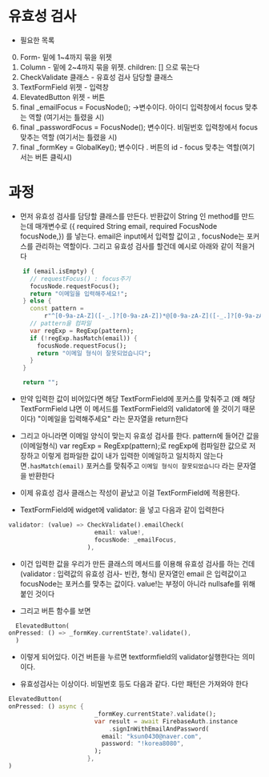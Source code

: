# 유효성 검사

- 필요한 목록 
0. Form- 밑에 1~4까지 묶을 위젯
1. Column - 밑에 2~4까지 묶을 위젯. children: [] 으로 묶는다
2. CheckValidate 클래스 - 유효성 검사 담당할 클래스
3. TextFormField 위젯 - 입력창
4. ElevatedButton 위젯 - 버튼
5. final _emailFocus = FocusNode(); 
        ->변수이다. 아이디 입력창에서 focus 맞추는 역할 (여기서는 틀렸을 시)
6. final _passwordFocus = FocusNode(); 
        변수이다. 비밀번호 입력창에서 focus 맞추는 역할 (여기서는 틀렸을 시)
7.  final _formKey = GlobalKey<FormState>(); 
        변수이다 . 버튼의 id - focus 맞추는 역할(여기서는 버튼 클릭시)

# 과정

- 먼저 유효성 검사를 담당할 클래스를 만든다. 반환값이 String 인 method를 만드는데 매개변수로 ({ required String email, required FocusNode focusNode,}) 를 넣는다. 
email은 input에서 입력할 값이고 , focusNode는 포커스를 관리하는 역할이다.
그리고 유효성 검사를 할건데 예시로 아래와 같이 적을거다

```dart
    if (email.isEmpty) {
      // requestFocus() : focus주기
      focusNode.requestFocus();
      return "이메일을 입력해주세요!";
    } else {
      const pattern =
          r"^[0-9a-zA-Z]([-_.]?[0-9a-zA-Z])*@[0-9a-zA-Z]([-_.]?[0-9a-zA-Z])*.[a-zA-Z]{2,3}$";
      // pattern을 컴파일
      var regExp = RegExp(pattern);
      if (!regExp.hasMatch(email)) {
        focusNode.requestFocus();
        return "이메일 형식이 잘못되었습니다";
      }
    }

    return "";
```

- 만약 입력한 값이 비어있다면 해당 TextFormField에 포커스를 맞춰주고 (왜 해당 TextFormField 냐면 이 메서드를 TextFormField의  validator에 쓸 것이기 때문이다) "이메일을 입력해주세요" 라는 문자열을 return한다
- 그리고 아니라면 이메일 양식이 맞는지 유효성 검사를 한다. pattern에 들어간 값을(이메일형식)  var regExp = RegExp(pattern);로 regExp에 컴파일한 값으로 저장하고 이렇게 컴파일한 값이 내가 입력한 이메일하고 일치하지 않는다면`.hasMatch(email)` 포커스를 맞춰주고 `이메일 형식이 잘못되었습니다` 라는 문자열을 반환한다

- 이제 유효성 검사 클래스는 작성이 끝났고 이걸 TextFormField에 적용한다.
- TextFormField에 widget에 validator: 을 넣고 다음과 같이 입력한다
```dart
validator: (value) => CheckValidate().emailCheck(
                        email: value!,
                        focusNode: _emailFocus,
                      ),
```
- 이건 입력한 값을 우리가 만든 클래스의 메서드를 이용해 유효성 검사를 하는 건데
(validator : 입력값의 유효성 검사- 빈칸, 형식)  문자열인 email 은 입력값이고 focusNode는 포커스를 맞추는 값이다.
 value!는 부정이 아니라 nullsafe를 위해 붙인 것이다

- 그리고 버튼 함수를 보면

```dart
  ElevatedButton(
onPressed: () => _formKey.currentState?.validate(),
  )
```

- 이렇게 되어있다. 이건 버튼을 누르면 textformfield의 validator실행한다는 의미이다.

<!-- // 여기서 가져옴 https://github.com/callor/Reference/blob/master/markdown/JS%EC%A0%95%EA%B7%9C%EC%8B%9D.md -->
- 유효성검사는 이상이다. 비밀번호 등도 다음과 같다.  다만 패턴은 가져와야 한다



```dart
ElevatedButton(
onPressed: () async {
                        _formKey.currentState?.validate();
                        var result = await FirebaseAuth.instance
                            .signInWithEmailAndPassword(
                          email: "ksun0430@naver.com",
                          password: "!korea8080",
                        );
                      },
)
```